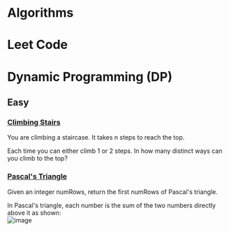 # Algorithms
# Leet Code

# Dynamic Programming (DP)

## Easy

### [Climbing Stairs](https://github.com/AdamAdham/Algorithms/blob/main/Climb%20Stairs)
You are climbing a staircase. It takes n steps to reach the top.

Each time you can either climb 1 or 2 steps. In how many distinct ways can you climb to the top?

### [Pascal's Triangle](https://github.com/AdamAdham/Algorithms/blob/main/Pascal's%20Triangle.py)
Given an integer numRows, return the first numRows of Pascal's triangle.

In Pascal's triangle, each number is the sum of the two numbers directly above it as shown:<br>
![image](https://github.com/user-attachments/assets/d6ebb2a9-f321-4920-97a3-575eed5d94cd)

